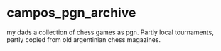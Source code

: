 # campos_pgn_archive
my dads a collection of chess games as pgn. Partly local tournaments, partly copied from old argentinian chess magazines.

